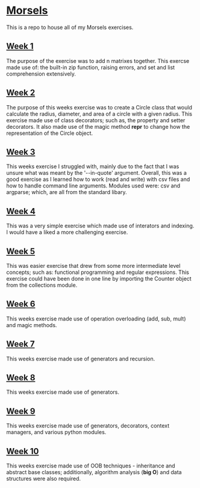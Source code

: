 # [Morsels](https://www.pythonmorsels.com/)
This is a repo to house all of my Morsels exercises.
## [Week 1](add/add.py)
The purpose of the exercise was to add n matrixes together. This exercse made use of: the built-in zip function, raising errors, and set and list comprehension extensively.
## [Week 2](circle/circle.py)
The purpose of this weeks exercise was to create a Circle class that would calculate the radius, diameter, and area of a circle with a given radius. This exercise made use of class decorators; such as, the property and setter decorators. It also made use of the magic method __repr__ to change how the representation of the Circle object.
## [Week 3](edit_csv/fix_csv.py)
This weeks exercise I struggled with, mainly due to the fact that I was unsure what was meant by the '--in-quote' argument. Overall, this was a good exercise as I learned how to work (read and write) with csv files and how to handle command line arguments. Modules used were: csv and argparse; which, are all from the standard libary.
## [Week 4](tail/tail.py)
This was a very simple exercise which made use of interators and indexing. I would have a liked a more challenging exercise.
## [Week 5](count_words/count.py)
This was easier exercise that drew from some more intermediate level concepts; such as: functional programming and regular expressions. This exercise could have been done in one line by importing the Counter object from the collections module.
## [Week 6](point/point.py)
This weeks exercise made use of operation overloading (add, sub, mult) and magic methods.
## [Week 7](deep_flatten.py)
This weeks exercise made use of generators and recursion. 
## [Week 8](point/parse_ranges.py)
This weeks exercise made use of generators.
## [Week 9](suppress/suppress.py)
This weeks exercise made use of generators, decorators, context managers, and various python modules.
## [Week 10](ordered_set/orderedset.py)
This weeks exercise made use of OOB techniques - inheritance and abstract base classes; additionally, algorithm analysis (**big O**) and data structures were also required. 
